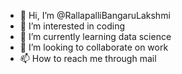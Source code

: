 - 👋 Hi, I’m @RallapalliBangaruLakshmi
- 👀 I’m interested in coding
- 🌱 I’m currently learning data science
- 💞️ I’m looking to collaborate on work
- 📫 How to reach me through mail

<!---
`README.md` (this file) appears on my GitHub profile.
I made a game for people who are stressed out of work and daily chores. This game is small yet interesting and fun to play. It relaxes your mind.

Thank You 
Regards 
Rallapallli Bangaru Lakshmi
--->
